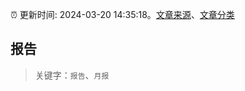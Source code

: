 :alarm_clock: 更新时间: 2024-03-20 14:35:18。[文章来源](/README.md)、[文章分类](/TAGS.md)

## 报告


> 关键字：`报告`、`月报`



